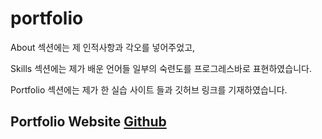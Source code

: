 # portfolio

About 섹션에는 제 인적사항과 각오를 넣어주었고,

Skills 섹션에는 제가 배운 언어들 일부의 숙련도를 프로그레스바로 표현하였습니다.  

Portfolio 섹션에는 제가 한 실습 사이트 들과 깃허브 링크를 기재하였습니다.

## Portfolio Website <a href="https://baesub.github.io">Github</a>
